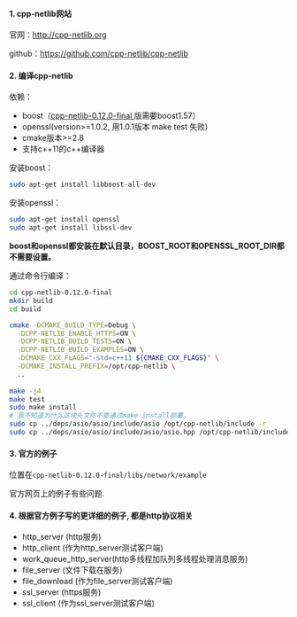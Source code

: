 #### 1. cpp-netlib网站

官网：http://cpp-netlib.org

github：https://github.com/cpp-netlib/cpp-netlib

#### 2. 编译cpp-netlib

依赖：

 + boost（[cpp-netlib-0.12.0-final ](https://github.com/cpp-netlib/cpp-netlib/releases/tag/cpp-netlib-0.12.0-final)版需要boost1.57）
+ openssl(version>=1.0.2, 用1.0.1版本 make test 失败)
+ cmake版本>=2.8
+ 支持c++11的c++编译器



安装boost：

```bash
sudo apt-get install libboost-all-dev
```

安装openssl：

```bash
sudo apt-get install openssl
sudo apt-get install libssl-dev
```

**boost和openssl都安装在默认目录，BOOST_ROOT和OPENSSL_ROOT_DIR都不需要设置。**

通过命令行编译：

```bash
cd cpp-netlib-0.12.0-final
mkdir build
cd build

cmake -DCMAKE_BUILD_TYPE=Debug \
  -DCPP-NETLIB_ENABLE_HTTPS=ON \
  -DCPP-NETLIB_BUILD_TESTS=ON \
  -DCPP-NETLIB_BUILD_EXAMPLES=ON \
  -DCMAKE_CXX_FLAGS="-std=c++11 ${CMAKE_CXX_FLAGS}" \
  -DCMAKE_INSTALL_PREFIX=/opt/cpp-netlib \
  ..
  
make -j4
make test
sudo make install
# 我不知道为什么这块头文件不能通过make install部署。
sudo cp ../deps/asio/asio/include/asio /opt/cpp-netlib/include -r
sudo cp ../deps/asio/asio/include/asio/asio.hpp /opt/cpp-netlib/include 
```


#### 3. 官方的例子

位置在`cpp-netlib-0.12.0-final/libs/network/example`

官方网页上的例子有些问题. 

#### 4. 根据官方例子写的更详细的例子, 都是http协议相关

+ http_server (http服务)
+ http_client (作为http_server测试客户端)
+ work_queue_http_server(http多线程加队列多线程处理消息服务)
+ file_server (文件下载在服务)
+ file_download (作为file_server测试客户端)
+ ssl_server (https服务)
+ ssl_client (作为ssl_server测试客户端)
